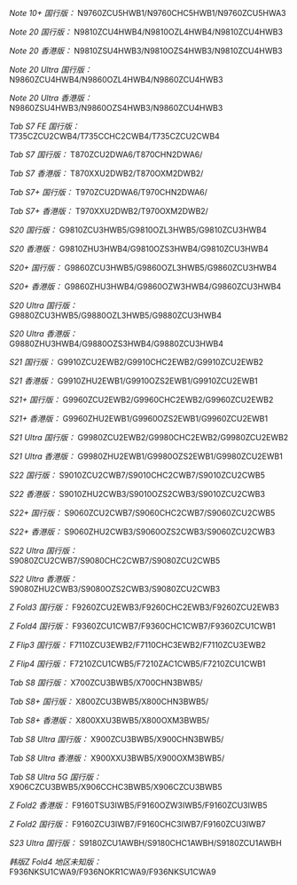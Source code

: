 *Note 10+ 国行版：*
N9760ZCU5HWB1/N9760CHC5HWB1/N9760ZCU5HWA3

*Note 20 国行版：*
N9810ZCU4HWB4/N9810OZL4HWB4/N9810ZCU4HWB3

*Note 20 香港版：*
N9810ZSU4HWB3/N9810OZS4HWB3/N9810ZCU4HWB3

*Note 20 Ultra 国行版：*
N9860ZCU4HWB4/N9860OZL4HWB4/N9860ZCU4HWB3

*Note 20 Ultra 香港版：*
N9860ZSU4HWB3/N9860OZS4HWB3/N9860ZCU4HWB3

*Tab S7 FE 国行版：*
T735CZCU2CWB4/T735CCHC2CWB4/T735CZCU2CWB4

*Tab S7 国行版：*
T870ZCU2DWA6/T870CHN2DWA6/

*Tab S7 香港版：*
T870XXU2DWB2/T870OXM2DWB2/

*Tab S7+ 国行版：*
T970ZCU2DWA6/T970CHN2DWA6/

*Tab S7+ 香港版：*
T970XXU2DWB2/T970OXM2DWB2/

*S20 国行版：*
G9810ZCU3HWB5/G9810OZL3HWB5/G9810ZCU3HWB4

*S20 香港版：*
G9810ZHU3HWB4/G9810OZS3HWB4/G9810ZCU3HWB4

*S20+ 国行版：*
G9860ZCU3HWB5/G9860OZL3HWB5/G9860ZCU3HWB4

*S20+ 香港版：*
G9860ZHU3HWB4/G9860OZW3HWB4/G9860ZCU3HWB4

*S20 Ultra 国行版：*
G9880ZCU3HWB5/G9880OZL3HWB5/G9880ZCU3HWB4

*S20 Ultra 香港版：*
G9880ZHU3HWB4/G9880OZS3HWB4/G9880ZCU3HWB4

*S21 国行版：*
G9910ZCU2EWB2/G9910CHC2EWB2/G9910ZCU2EWB2

*S21 香港版：*
G9910ZHU2EWB1/G9910OZS2EWB1/G9910ZCU2EWB1

*S21+ 国行版：*
G9960ZCU2EWB2/G9960CHC2EWB2/G9960ZCU2EWB2

*S21+ 香港版：*
G9960ZHU2EWB1/G9960OZS2EWB1/G9960ZCU2EWB1

*S21 Ultra 国行版：*
G9980ZCU2EWB2/G9980CHC2EWB2/G9980ZCU2EWB2

*S21 Ultra 香港版：*
G9980ZHU2EWB1/G9980OZS2EWB1/G9980ZCU2EWB1

*S22 国行版：*
S9010ZCU2CWB7/S9010CHC2CWB7/S9010ZCU2CWB5

*S22 香港版：*
S9010ZHU2CWB3/S9010OZS2CWB3/S9010ZCU2CWB3

*S22+ 国行版：*
S9060ZCU2CWB7/S9060CHC2CWB7/S9060ZCU2CWB5

*S22+ 香港版：*
S9060ZHU2CWB3/S9060OZS2CWB3/S9060ZCU2CWB3

*S22 Ultra 国行版：*
S9080ZCU2CWB7/S9080CHC2CWB7/S9080ZCU2CWB5

*S22 Ultra 香港版：*
S9080ZHU2CWB3/S9080OZS2CWB3/S9080ZCU2CWB3

*Z Fold3 国行版：*
F9260ZCU2EWB3/F9260CHC2EWB3/F9260ZCU2EWB3

*Z Fold4 国行版：*
F9360ZCU1CWB7/F9360CHC1CWB7/F9360ZCU1CWB1

*Z Flip3 国行版：*
F7110ZCU3EWB2/F7110CHC3EWB2/F7110ZCU3EWB2

*Z Flip4 国行版：*
F7210ZCU1CWB5/F7210ZAC1CWB5/F7210ZCU1CWB1

*Tab S8 国行版：*
X700ZCU3BWB5/X700CHN3BWB5/

*Tab S8+ 国行版：*
X800ZCU3BWB5/X800CHN3BWB5/

*Tab S8+ 香港版：*
X800XXU3BWB5/X800OXM3BWB5/

*Tab S8 Ultra 国行版：*
X900ZCU3BWB5/X900CHN3BWB5/

*Tab S8 Ultra 香港版：*
X900XXU3BWB5/X900OXM3BWB5/

*Tab S8 Ultra 5G 国行版：*
X906CZCU3BWB5/X906CCHC3BWB5/X906CZCU3BWB5

*Z Fold2 香港版：*
F9160TSU3IWB5/F9160OZW3IWB5/F9160ZCU3IWB5

*Z Fold2 国行版：*
F9160ZCU3IWB7/F9160CHC3IWB7/F9160ZCU3IWB7

*S23 Ultra 国行版：*
S9180ZCU1AWBH/S9180CHC1AWBH/S9180ZCU1AWBH

*韩版Z Fold4 地区未知版：*
F936NKSU1CWA9/F936NOKR1CWA9/F936NKSU1CWA9

